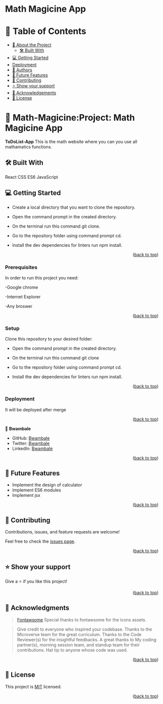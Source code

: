 <a name="readme-top"></a>

<h1>Math Magicine App</h1>

# 📗 Table of Contents

- [📖 About the Project](#about-project)
  - [🛠 Built With](#built-with)
- [💻 Getting Started](#getting-started)
- [Deployment](#Deployment)
- [👥 Authors](#authors)
- [🔭 Future Features](#future-features)
- [🤝 Contributing](#contributing)
- [⭐️ Show your support](#support)
- [🙏 Acknowledgements](#acknowledgements)
- [📝 License](#license)

<!-- PROJECT DESCRIPTION -->

# 📖 Math-Magicine:Project: Math Magicine App<a name="about-project"></a>
**ToDoList-App** This is the math website where you can you use all mathamatics functions.


## 🛠 Built With <a name="built-with"></a>
   React
    CSS
    ES6
    JavaScript




<!-- GETTING STARTED -->

## 💻 Getting Started <a name="getting-started"></a>

- Create a local directory that you want to clone the repository.

- Open the command prompt in the created directory.

- On the terminal run this command git clone.

- Go to the repository folder using command prompt cd.

- Install the dev dependencies for linters run npm install.

<p align="right">(<a href="#readme-top">back to top</a>)</p>

### Prerequisites

In order to run this project you need:

-Google chrome

-Internet Explorer

-Any broswer


<p align="right">(<a href="#readme-top">back to top</a>)</p>

### Setup

Clone this repository to your desired folder:

- Open the command prompt in the created directory.

- On the terminal run this command git clone

- Go to the repository folder using command prompt cd.

- Install the dev dependencies for linters run npm install.
    

<p align="right">(<a href="#readme-top">back to top</a>)</p>

### Deployment
It will be deployed after merge

<p align="right">(<a href="#readme-top">back to top</a>)</p>

<!-- Author -->
👤 **Bwambale**

- GitHub: [Bwambale](https://github.com/wolterbwambale/)
- Twitter: [Bwambale](https://twitter.com/BwambaleWolter)
- LinkedIn: [Bwambale](https://www.linkedin.com/in/bwambale-benny-wolter-a9284925a/)


<p align="right">(<a href="#readme-top">back to top</a>)</p>


<!-- FUTURE FEATURES -->

## 🔭 Future Features <a name="future-features"></a>

- Implement the design of calculator
- Implement ES6 modules
- Implement jsx 



<p align="right">(<a href="#readme-top">back to top</a>)</p>

<!-- CONTRIBUTING -->

## 🤝 Contributing <a name="contributing"></a>

Contributions, issues, and feature requests are welcome!

Feel free to check the [issues page](https://github.com/wolterbwambale/To-do-ist/issues/).


<p align="right">(<a href="#readme-top">back to top</a>)</p>

<!-- SUPPORT -->


## ⭐️ Show your support <a name="support"></a>

Give a ⭐️ if you like this project!

<p align="right">(<a href="#readme-top">back to top</a>)</p>

<!-- ACKNOWLEDGEMENTS -->

## 🙏 Acknowledgments <a name="acknowledgements"></a>

>[Fontawsome](https://fontawesome.com/) Special thanks to fontawsome for the icons assets.

> Give credit to everyone who inspired your codebase.
  Thanks to the Microverse team for the great curriculum.
  Thanks to the Code Reviewer(s) for the insightful feedbacks.
  A great thanks to My coding partner(s), morning session team, and standup team for their contributions.
  Hat tip to anyone whose code was used.


<p align="right">(<a href="#readme-top">back to top</a>)</p>



<!-- LICENSE -->

## 📝 License <a name="license"></a>

This project is [MIT](./MIT.md) licensed.


<p align="right">(<a href="#readme-top">back to top</a>)</p>
